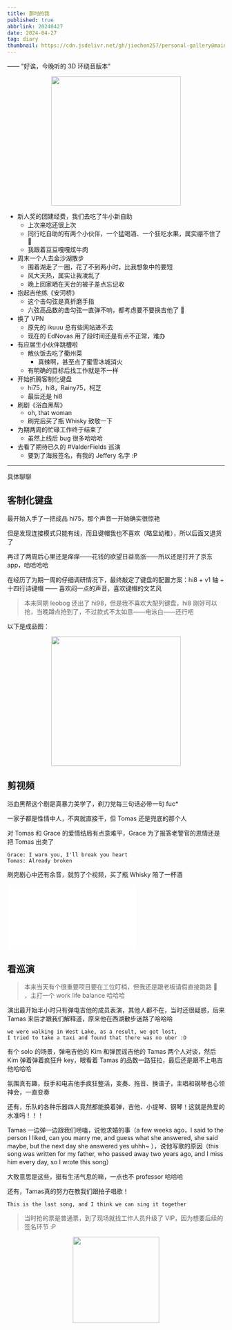 ```yaml
---
title: 那时的我
published: true
abbrlink: 20240427
date: 2024-04-27
tag: diary
thumbnail: https://cdn.jsdelivr.net/gh/jiechen257/personal-gallery@main/img/202404271156914.jpeg
---
```


—— "好诶，今晚听的 3D 环绕音版本"

<div style="display: flex;justify-content: center;">
<img src="https://cdn.jsdelivr.net/gh/jiechen257/personal-gallery@main/img/202404271250078.jpeg" style="width: 300px;">
</div>

- 新人奖的团建经费，我们去吃了牛小新自助
  - 上次来吃还很上次
  - 同行吃自助的有两个小伙伴，一个猛喝酒、一个狂吃水果，属实绷不住了 🤣
  - 我跟着豆豆嘎嘎炫牛肉
- 周末一个人去金沙湖散步
  - 围着湖走了一圈，花了不到两小时，比我想象中的要短
  - 风大天热，属实让我凌乱了
  - 晚上回家晒在天台的被子差点忘记收
- 抱起吉他练《安河桥》
  - 这个击勾弦是真折磨手指
  - 六弦高品数的击勾弦一直弹不响，都考虑要不要换吉他了 🙂
- 换了 VPN
  - 原先的 ikuuu 总有些网站进不去
  - 现在的 EdNovas 用了段时间还是有点不正常，难办
- 有应届生小伙伴跳槽啦
  - 散伙饭去吃了衢州菜
    - 真辣啊，甚至点了蜜雪冰城消火
  - 有明确的目标后找工作就是不一样
- 开始折腾客制化键盘
  - hi75，hi8，Rainy75，柯芝
  - 最后还是 hi8
- 刷剧《浴血黑帮》
  - oh, that woman
  - 刷完后买了瓶 Whisky 致敬一下
- 为期两周的忙碌工作终于结束了
  - 虽然上线后 bug 很多哈哈哈
- 去看了期待已久的 #ValderFields 巡演
  - 要到了海报签名，有我的 Jeffery 名字 :P

<hr />
具体聊聊

## 客制化键盘

最开始入手了一把成品 hi75，那个声音一开始确实很惊艳

但是发现连接模式只能有线，而且键帽我也不喜欢（略显幼稚），所以后面又退货了

再过了两周后心里还是痒痒——花钱的欲望日益高涨——所以还是打开了京东 app，哈哈哈哈

在经历了为期一周的仔细调研情况下，最终敲定了键盘的配置方案：hi8 + v1 轴 + 十四行诗键帽
—— 喜欢闷一点的声音，喜欢键帽的文艺风

> 本来同期 leobog 还出了 hi98，但是我不喜欢大配列键盘，hi8 刚好可以抢，当晚蹲点抢到了，不过款式不太如意——电泳白——还行吧

以下是成品图：

<div style="display: flex;justify-content: center;">
<img src="https://cdn.jsdelivr.net/gh/jiechen257/personal-gallery@main/img/202404271223304.jpeg" style="width: 300px;">
</div>

## 剪视频

浴血黑帮这个剧是真暴力美学了，剃刀党每三句话必带一句 fuc\*

一家子都是性情中人，不爽就直接干，但 Tomas 还是兜底的那个人

对 Tomas 和 Grace 的爱情结局有点意难平，Grace 为了报答老警官的恩情还是把 Tomas 出卖了

```
Grace: I warn you, I'll break you heart
Tomas: Already broken
```

刷完剧心中还有余音，就剪了个视频，买了瓶 Whisky 陪了一杯酒

<iframe src="//player.bilibili.com/player.html?aid=1403489803&bvid=BV19r421G7JQ&cid=1515304887&p=1" scrolling="no" border="0" frameborder="no" framespacing="0" allowfullscreen="true"> </iframe>

## 看巡演

> 本来当天有个很重要项目要在工位盯梢，但我还是跟老板请假直接跑路 🏃 ，主打一个 work life balance 哈哈哈


演出最开始半小时只有弹电吉他的成员表演，其他人都不在，当时还很疑惑，后来 Tamas 来后才跟我们解释道，原来他在西湖散步迷路了哈哈哈

```
we were walking in West Lake, as a result, we got lost,
I tried to take a taxi and found that there was no uber :D
```

有个 solo 的场景，弹电吉他的 Kim 和弹民谣吉他的 Tamas 两个人对谈，然后 Kim 弹着弹着疯狂升 key，眼看着 Tamas 的品数一路狂拉，最后还是跟不上电吉他哈哈哈

氛围真有趣，鼓手和电吉他手疯狂整活，变奏、拖音、换谱子，主唱和钢琴也心领神会，一直变奏

还有，乐队的各种乐器四人竟然都能换着弹，吉他、小提琴、钢琴！这就是热爱的水准吗！！！

Tamas 一边弹一边跟我们唠嗑，说他求婚的事（a few weeks ago，I said to the person I liked, can you marry me, and guess what she answered, she said maybe, but the next day she answered yes uhhh~ ），说他写歌的原因（this song was written for my father, who passed away two years ago, and I miss him every day, so I wrote this song）

大致意思是这些，挺有生活气息的嘛，一点也不 professor 哈哈哈

还有，Tamas真的努力在教我们跟拍子唱歌！

`This is the last song, and I think we can sing it together`

> 当时抢的票是普通票，到了现场就找工作人员升级了 VIP，因为想要后续的签名环节 :P

<div style="display: flex;justify-content: center;">
<img src="https://cdn.jsdelivr.net/gh/jiechen257/personal-gallery@main/img/202404271244147.jpeg" style="width: 200px;">
</div>

